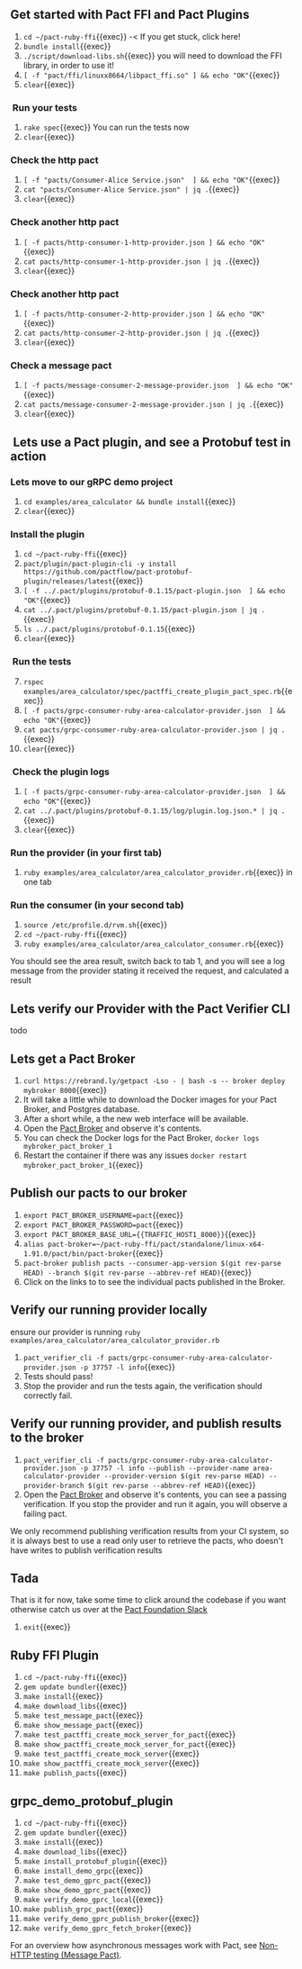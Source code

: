 ## Get started with Pact FFI and Pact Plugins

1. `cd ~/pact-ruby-ffi`{{exec}} -< If you get stuck, click here!
2. `bundle install`{{exec}}
1. `./script/download-libs.sh`{{exec}} you will need to download the FFI library, in order to use it!
1. `[ -f "pact/ffi/linuxx8664/libpact_ffi.so" ] && echo "OK"`{{exec}}
1. `clear`{{exec}}

###  Run your tests

1. `rake spec`{{exec}} You can run the tests now
1. `clear`{{exec}}

### Check the http pact

1. `[ -f "pacts/Consumer-Alice Service.json"  ] && echo "OK"`{{exec}}
1. `cat "pacts/Consumer-Alice Service.json" | jq .`{{exec}}
1. `clear`{{exec}}

### Check another http pact

1. `[ -f pacts/http-consumer-1-http-provider.json ] && echo "OK"`{{exec}}
1. `cat pacts/http-consumer-1-http-provider.json | jq .`{{exec}}
1. `clear`{{exec}}

### Check another http pact

1. `[ -f pacts/http-consumer-2-http-provider.json ] && echo "OK"`{{exec}}
1. `cat pacts/http-consumer-2-http-provider.json | jq .`{{exec}}
1. `clear`{{exec}}

### Check a message pact

1. `[ -f pacts/message-consumer-2-message-provider.json  ] && echo "OK"`{{exec}}
1. `cat pacts/message-consumer-2-message-provider.json | jq .`{{exec}}
1. `clear`{{exec}}

##  Lets use a Pact plugin, and see a Protobuf test in action

### Lets move to our gRPC demo project

1. `cd examples/area_calculator && bundle install`{{exec}}
1. `clear`{{exec}}

### Install the plugin

1. `cd ~/pact-ruby-ffi`{{exec}}
1. `pact/plugin/pact-plugin-cli -y install https://github.com/pactflow/pact-protobuf-plugin/releases/latest`{{exec}}
1. `[ -f ../.pact/plugins/protobuf-0.1.15/pact-plugin.json  ] && echo "OK"`{{exec}}
1. `cat ../.pact/plugins/protobuf-0.1.15/pact-plugin.json | jq .`{{exec}}
1. `ls ../.pact/plugins/protobuf-0.1.15`{{exec}}
1. `clear`{{exec}}

###  Run the tests

7. `rspec examples/area_calculator/spec/pactffi_create_plugin_pact_spec.rb`{{exec}}
1. `[ -f pacts/grpc-consumer-ruby-area-calculator-provider.json  ] && echo "OK"`{{exec}}
2. `cat pacts/grpc-consumer-ruby-area-calculator-provider.json | jq .`{{exec}}
1. `clear`{{exec}}

###  Check the plugin logs

1. `[ -f pacts/grpc-consumer-ruby-area-calculator-provider.json  ] && echo "OK"`{{exec}}
1. `cat ../.pact/plugins/protobuf-0.1.15/log/plugin.log.json.* | jq .`{{exec}}
1. `clear`{{exec}}

### Run the provider (in your first tab)

1. `ruby examples/area_calculator/area_calculator_provider.rb`{{exec}} in one tab

### Run the consumer (in your second tab)

1. `source /etc/profile.d/rvm.sh`{{exec}}
1. `cd ~/pact-ruby-ffi`{{exec}}
1. `ruby examples/area_calculator/area_calculator_consumer.rb`{{exec}}

You should see the area result, switch back to tab 1, and you will see a log message from the provider stating it received the request, and calculated a result

## Lets verify our Provider with the Pact Verifier CLI

todo

## Lets get a Pact Broker

1. `curl https://rebrand.ly/getpact -Lso - | bash -s -- broker deploy mybroker 8000`{{exec}}
2. It will take a little while to download the Docker images for your Pact Broker, and Postgres database.
3. After a short while, a the new web interface will be available.
4. Open the [Pact Broker]({{TRAFFIC_HOST1_8000}}) and observe it's contents.
5. You can check the Docker logs for the Pact Broker, `docker logs mybroker_pact_broker_1`
6. Restart the container if there was any issues `docker restart mybroker_pact_broker_1`{{exec}}

## Publish our pacts to our broker

1. `export PACT_BROKER_USERNAME=pact`{{exec}}
2. `export PACT_BROKER_PASSWORD=pact`{{exec}}
3. `export PACT_BROKER_BASE_URL={{TRAFFIC_HOST1_8000}}`{{exec}}
4. `alias pact-broker=~/pact-ruby-ffi/pact/standalone/linux-x64-1.91.0/pact/bin/pact-broker`{{exec}}
5. `pact-broker publish pacts --consumer-app-version $(git rev-parse HEAD) --branch $(git rev-parse --abbrev-ref HEAD)`{{exec}}
6. Click on the links to to see the individual pacts published in the Broker.

## Verify our running provider locally

ensure our provider is running `ruby examples/area_calculator/area_calculator_provider.rb`

1. `pact_verifier_cli -f pacts/grpc-consumer-ruby-area-calculator-provider.json -p 37757 -l info`{{exec}}
2. Tests should pass!
3. Stop the provider and run the tests again, the verification should correctly fail.
   
## Verify our running provider, and publish results to the broker

1. `pact_verifier_cli -f pacts/grpc-consumer-ruby-area-calculator-provider.json -p 37757 -l info --publish --provider-name area-calculator-provider --provider-version $(git rev-parse HEAD) --provider-branch $(git rev-parse --abbrev-ref HEAD)`{{exec}}
2. Open the [Pact Broker]({{TRAFFIC_HOST1_8000}}) and observe it's contents, you can see a passing verification. If you stop the provider and run it again, you will observe a failing pact.

We only recommend publishing verification results from your CI system, so it is always best to use a read only user to retrieve the pacts, who doesn't have writes to publish verification results

## Tada

That is it for now, take some time to click around the codebase if you want otherwise catch us over at the [Pact Foundation Slack](http://slack.pact.io/)

1. `exit`{{exec}}


## Ruby FFI Plugin

1. `cd ~/pact-ruby-ffi`{{exec}}
1. `gem update bundler`{{exec}}
2. `make install`{{exec}}
3. `make download_libs`{{exec}}
4. `make test_message_pact`{{exec}}
5. `make show_message_pact`{{exec}}
6. `make test_pactffi_create_mock_server_for_pact`{{exec}}
7. `make show_pactffi_create_mock_server_for_pact`{{exec}}
8. `make test_pactffi_create_mock_server`{{exec}}
9. `make show_pactffi_create_mock_server`{{exec}}
10. `make publish_pacts`{{exec}}


## grpc_demo_protobuf_plugin

1. `cd ~/pact-ruby-ffi`{{exec}}
1. `gem update bundler`{{exec}}
2. `make install`{{exec}}
3. `make download_libs`{{exec}}
4. `make install_protobuf_plugin`{{exec}}
5. `make install_demo_grpc`{{exec}}
6. `make test_demo_gprc_pact`{{exec}}
7. `make show_demo_gprc_pact`{{exec}}
8. `make verify_demo_gprc_local`{{exec}}
9. `make publish_grpc_pact`{{exec}}
10. `make verify_demo_gprc_publish_broker`{{exec}}
11. `make verify_demo_gprc_fetch_broker`{{exec}}

For an overview how asynchronous messages work with Pact, see [Non-HTTP testing (Message Pact)](https://docs.pact.io/getting_started/how_pact_works#non-http-testing-message-pact).